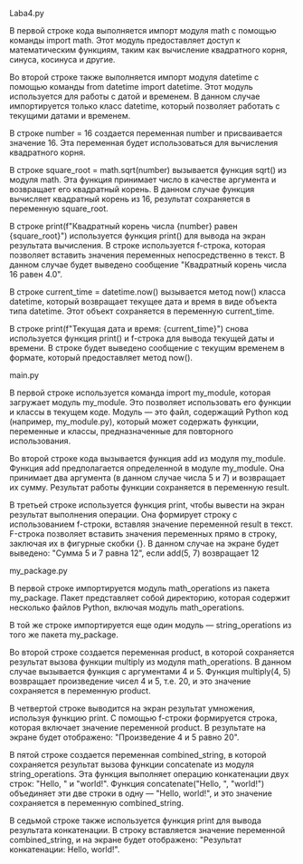Laba4.py

В первой строке кода выполняется импорт модуля math с помощью команды import math. Этот модуль предоставляет доступ к математическим функциям, таким как вычисление квадратного корня, синуса, косинуса и другие.

Во второй строке также выполняется импорт модуля datetime с помощью команды from datetime import datetime. Этот модуль используется для работы с датой и временем. В данном случае импортируется только класс datetime, который позволяет работать с текущими датами и временем.

В строке number = 16 создается переменная number и присваивается значение 16. Эта переменная будет использоваться для вычисления квадратного корня.

В строке square_root = math.sqrt(number) вызывается функция sqrt() из модуля math. Эта функция принимает число в качестве аргумента и возвращает его квадратный корень. В данном случае функция вычисляет квадратный корень из 16, результат сохраняется в переменную square_root.

В строке print(f"Квадратный корень числа {number} равен {square_root}") используется функция print() для вывода на экран результата вычисления. В строке используется f-строка, которая позволяет вставить значения переменных непосредственно в текст. В данном случае будет выведено сообщение "Квадратный корень числа 16 равен 4.0".

В строке current_time = datetime.now() вызывается метод now() класса datetime, который возвращает текущее дата и время в виде объекта типа datetime. Этот объект сохраняется в переменную current_time.

В строке print(f"Текущая дата и время: {current_time}") снова используется функция print() и f-строка для вывода текущей даты и времени. В строке будет выведено сообщение с текущим временем в формате, который предоставляет метод now().

main.py

В первой строке используется команда import my_module, которая загружает модуль my_module. Это позволяет использовать его функции и классы в текущем коде. Модуль — это файл, содержащий Python код (например, my_module.py), который может содержать функции, переменные и классы, предназначенные для повторного использования.

Во второй строке кода вызывается функция add из модуля my_module. Функция add предполагается определенной в модуле my_module. Она принимает два аргумента (в данном случае числа 5 и 7) и возвращает их сумму. Результат работы функции сохраняется в переменную result. 

В третьей строке используется функция print, чтобы вывести на экран результат выполнения операции. Она формирует строку с использованием f-строки, вставляя значение переменной result в текст. F-строка позволяет вставить значения переменных прямо в строку, заключая их в фигурные скобки {}. В данном случае на экране будет выведено:
"Сумма 5 и 7 равна 12", если add(5, 7) возвращает 12

my_package.py

В первой строке импортируется модуль math_operations из пакета my_package. Пакет представляет собой директорию, которая содержит несколько файлов Python, включая модуль math_operations.

В той же строке импортируется еще один модуль — string_operations из того же пакета my_package. 

Во второй строке создается переменная product, в которой сохраняется результат вызова функции multiply из модуля math_operations. В данном случае вызывается функция с аргументами 4 и 5. Функция multiply(4, 5) возвращает произведение чисел 4 и 5, т.е. 20, и это значение сохраняется в переменную product.

В четвертой строке выводится на экран результат умножения, используя функцию print. С помощью f-строки формируется строка, которая включает значение переменной product. В результате на экране будет отображено: "Произведение 4 и 5 равно 20".

В пятой строке создается переменная combined_string, в которой сохраняется результат вызова функции concatenate из модуля string_operations. Эта функция выполняет операцию конкатенации двух строк: "Hello, " и "world!". Функция concatenate("Hello, ", "world!") объединяет эти две строки в одну — "Hello, world!", и это значение сохраняется в переменную combined_string.

В седьмой строке также используется функция print для вывода результата конкатенации. В строку вставляется значение переменной combined_string, и на экране будет отображено: "Результат конкатенации: Hello, world!".

